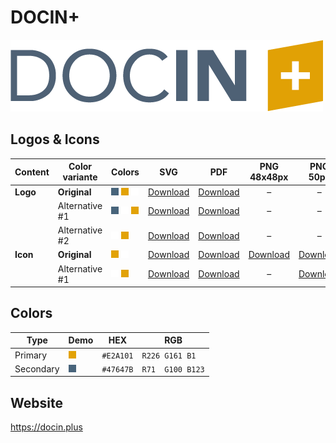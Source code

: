 # DOCIN+

![DOCIN+ Logo](docin-plus-logo-original-500px.png)

## Logos & Icons

| Content  | Color variante | Colors                           | SVG                         | PDF                         |          PNG 48x48px          |           PNG 50px            |         PNG 162x162px          | PNG 216x216px                  | PNG 500px                      | PNG 1000px                      |
| -------- | -------------- | -------------------------------- | --------------------------- | --------------------------- | :---------------------------: | :---------------------------: | :----------------------------: | ------------------------------ | ------------------------------ | ------------------------------- |
| **Logo** | **Original**   | ![Secondary] ![Primary] ![White] | [Download][LogoOriginalSVG] | [Download][LogoOriginalPDF] |               –               |               –               |               –                | –                              | [Download][LogoOriginalPNG500] | [Download][LogoOriginalPNG1000] |
|          | Alternative #1 | ![Secondary] ![White] ![Primary] | [Download][LogoAlt1SVG]     | [Download][LogoAlt1PDF]     |               –               |               –               |               –                | –                              | [Download][LogoAlt1PNG500]     | [Download][LogoAlt1PNG1000]     |
|          | Alternative #2 | ![White] ![Primary]              | [Download][LogoAlt2SVG]     | [Download][LogoAlt2PDF]     |               –               |               –               |               –                | –                              | [Download][LogoAlt2PNG500]     | [Download][LogoAlt2PNG1000]     |
| **Icon** | **Original**   | ![Primary] ![White]              | [Download][IconOriginalSVG] | [Download][IconOriginalPDF] | [Download][IconOriginalPNG48] | [Download][IconOriginalPNG50] | [Download][IconOriginalPNG162] | [Download][IconOriginalPNG216] | [Download][IconOriginalPNG500] | [Download][IconOriginalPNG1000] |
|          | Alternative #1 | ![White] ![Primary]              | [Download][IconAlt1SVG]     | [Download][IconAlt1PDF]     |               –               |   [Download][IconAlt1PNG50]   |               –                | –                              | [Download][IconAlt1PNG500]     | [Download][IconAlt1PNG1000]     |

## Colors

| Type      | Demo         | HEX       | RGB              |
| --------- | ------------ | --------- | ---------------- |
| Primary   | ![Primary]   | `#E2A101` | `R226 G161 B1` |
| Secondary | ![Secondary] | `#47647B` | `R71  G100 B123` |

[Primary]: ../colors/E2A101.png
[Secondary]: ../colors/47647B.png
[White]: ../colors/FFFFFF.png

[LogoOriginalSVG]: docin-plus-logo-original.svg
[LogoOriginalPDF]: docin-plus-logo-original.pdf
[LogoOriginalPNG500]: docin-plus-logo-original-500px.png
[LogoOriginalPNG1000]: docin-plus-logo-original-1000px.png
[LogoAlt1SVG]: docin-plus-logo-alt1.svg
[LogoAlt1PDF]: docin-plus-logo-alt1.pdf
[LogoAlt1PNG500]: docin-plus-logo-alt1-500px.png
[LogoAlt1PNG1000]: docin-plus-logo-alt1-1000px.png
[LogoAlt2SVG]: docin-plus-logo-alt2.svg
[LogoAlt2PDF]: docin-plus-logo-alt2.pdf
[LogoAlt2PNG500]: docin-plus-logo-alt2-500px.png
[LogoAlt2PNG1000]: docin-plus-logo-alt2-1000px.png

[IconOriginalSVG]: docin-plus-icon-original.svg
[IconOriginalPDF]: docin-plus-icon-original.pdf
[IconOriginalPNG48]: docin-plus-icon-original-48x48px.png
[IconOriginalPNG50]: docin-plus-icon-original-50px.png
[IconOriginalPNG162]: docin-plus-icon-original-162x162px.png
[IconOriginalPNG216]: docin-plus-icon-original-216x216px.png
[IconOriginalPNG500]: docin-plus-icon-original-500px.png
[IconOriginalPNG1000]: docin-plus-icon-original-1000px.png
[IconAlt1SVG]: docin-plus-icon-alt1.svg
[IconAlt1PDF]: docin-plus-icon-alt1.pdf
[IconAlt1PNG50]: docin-plus-icon-alt1-50px.png
[IconAlt1PNG500]: docin-plus-icon-alt1-500px.png
[IconAlt1PNG1000]: docin-plus-icon-alt1-1000px.png

## Website

<https://docin.plus>
